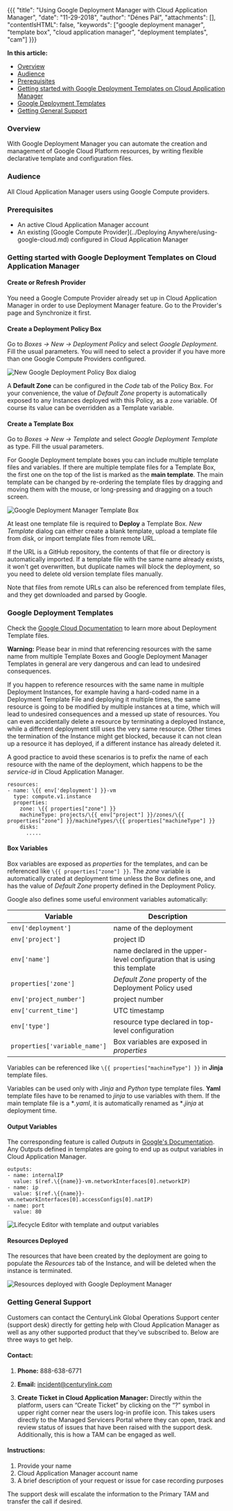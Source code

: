 {{{ "title": "Using Google Deployment Manager with Cloud Application Manager",
"date": "11-29-2018",
"author": "Dénes Pál",
"attachments": [],
"contentIsHTML": false,
"keywords": ["google deployment manager", "template box", "cloud application manager", "deployment templates", "cam"]
}}}

**In this article:**

- [Overview](#overview)
- [Audience](#audience)
- [Prerequisites](#prerequisites)
- [Getting started with Google Deployment Templates on Cloud Application Manager](#getting-started-with-google-deployment-templates-on-cloud-application-manager)
- [Google Deployment Templates](#google-deployment-templates)
- [Getting General Support](#getting-general-support)

### Overview

With Google Deployment Manager you can automate the creation and management of Google Cloud Platform resources,
by writing flexible declarative template and configuration files.

### Audience

All Cloud Application Manager users using Google Compute providers.

### Prerequisites

* An active Cloud Application Manager account
* An existing [Google Compute Provider](../Deploying Anywhere/using-google-cloud.md) configured in Cloud Application Manager

### Getting started with Google Deployment Templates on Cloud Application Manager

#### Create or Refresh Provider

You need a Google Compute Provider already set up in Cloud Application Manager in order to use Deployment Manager
feature. Go to the Provider's page and Synchronize it first.

#### Create a Deployment Policy Box

Go to *Boxes -> New -> Deployment Policy* and select *Google Deployment*. Fill the usual parameters.
You will need to select a provider if you have more than one Google Compute Providers configured.

![New Google Deployment Policy Box dialog](../../images/cloud-application-manager/google-deployment-manager/new_deployment_policy.png)

A **Default Zone** can be configured in the *Code* tab of the Policy Box. For your convenience, the value of
*Default Zone* property is automatically exposed to any Instances deployed with this Policy, as a `zone` variable.
Of course its value can be overridden as a Template variable.

#### Create a Template Box

Go to *Boxes -> New -> Template* and select *Google Deployment Template* as type. Fill the usual parameters.

For Google Deployment template boxes you can include multiple template files and variables.
If there are multiple template files for a Template Box, the first one on the top of the list is marked as the
**main template**. The main template can be changed by re-ordering the template files by dragging and moving
them with the mouse, or long-pressing and dragging on a touch screen.

![Google Deployment Manager Template Box](../../images/cloud-application-manager/google-deployment-manager/template_box.png)

At least one template file is required to **Deploy** a Template Box. *New Template* dialog can either
create a blank template,
upload a template file from disk,
or import template files from remote URL.

If the URL is a GitHub repository, the contents of that file or directory is automatically imported.
If a template file with the same name already exists, it won't get overwritten, but duplicate names will block
the deployment, so you need to delete old version template files manually.

Note that files from remote URLs can also be referenced from template files, and they get downloaded and parsed by
Google.

### Google Deployment Templates

Check the [Google Cloud Documentation](https://cloud.google.com/deployment-manager/docs/configuration/)
to learn more about Deployment Template files.

**Warning:** Please bear in mind that referencing resources with the same name from multiple Template Boxes and
Google Deployment Manager Templates in general are very dangerous and can lead to undesired consequences.

If you happen to reference resources with the same name in multiple Deployment Instances, for example having
a hard-coded name in a Deployment Template File and deploying it multiple times, the same resource is
going to be modified by multiple instances at a time, which will lead to undesired consequences and
a messed up state of resources. You can even accidentally delete a resource by terminating a deployed Instance,
while a different deployment still uses the very same resource. Other times the termination of the Instance
might get blocked, because it can not clean up a resource it has deployed,
if a different instance has already deleted it.

A good practice to avoid these scenarios is to prefix the name of each resource with the name of the deployment,
which happens to be the *service-id* in Cloud Application Manager.

```
resources:
- name: \{{ env['deployment'] }}-vm
  type: compute.v1.instance
  properties:
    zone: \{{ properties["zone"] }}
    machineType: projects/\{{ env["project"] }}/zones/\{{ properties["zone"] }}/machineTypes/\{{ properties["machineType"] }}
    disks:
      .....
```

#### Box Variables

Box variables are exposed as *properties* for the templates, and can be referenced like `\{{ properties["zone"] }}`.
The *zone* variable is automatically crated at deployment time unless the Box defines one, and has the value of
*Default Zone* property defined in the Deployment Policy.

Google also defines some useful environment variables automatically:

| Variable | Description |
| --- | --- |
| `env['deployment']` | name of the deployment |
| `env['project']` | project ID |
| `env['name']` | name declared in the upper-level configuration that is using this template |
| `properties['zone']` | *Default Zone* property of the Deployment Policy used |
| `env['project_number']` | project number |
| `env['current_time']` | UTC timestamp |
| `env['type']` | resource type declared in top-level configuration |
| `properties['variable_name']` | Box variables are exposed in *properties* |

Variables can be referenced like `\{{ properties["machineType"] }}` in **Jinja** template files.

Variables can be used only with *Jinja* and *Python* type template files.
**Yaml** template files have to be renamed to *jinja* to use variables with them.
If the main template file is a **.yaml*, it is automatically renamed as **.jinja* at deployment time.

#### Output Variables

The corresponding feature is called *Outputs* in
[Google's Documentation](https://cloud.google.com/deployment-manager/docs/configuration/expose-information-outputs).
Any Outputs defined in templates are going to end up as output variables in Cloud Application Manager.

```
outputs:
- name: internalIP
  value: $(ref.\{{name}}-vm.networkInterfaces[0].networkIP)
- name: ip
  value: $(ref.\{{name}}-vm.networkInterfaces[0].accessConfigs[0].natIP)
- name: port
  value: 80
```

![Lifecycle Editor with template and output variables](../../images/cloud-application-manager/google-deployment-manager/lifecycle_editor.png)

#### Resources Deployed

The resources that have been created by the deployment are going to populate the *Resources* tab of the Instance,
and will be deleted when the instance is terminated.

![Resources deployed with Google Deployment Manager](../../images/cloud-application-manager/google-deployment-manager/resources.png)

### Getting General Support

Customers can contact the CenturyLink Global Operations Support center (support desk) directly for getting help with Cloud Application Manager as well as any other supported product that they’ve subscribed to.  Below are three ways to get help.

#### Contact:

1. **Phone:** 888-638-6771

2. **Email:** incident@centurylink.com

3. **Create Ticket in Cloud Application Manager:** Directly within the platform, users can “Create Ticket” by clicking on the “?” symbol in upper right corner near the users log-in profile icon.  This takes users directly to the Managed Servicers Portal where they can open, track and review status of issues that have been raised with the support desk.  Additionally, this is how a TAM can be engaged as well.

#### Instructions:

1. Provide your name
2. Cloud Application Manager account name
3. A brief description of your request or issue for case recording purposes

The support desk will escalate the information to the Primary TAM and transfer the call if desired.
